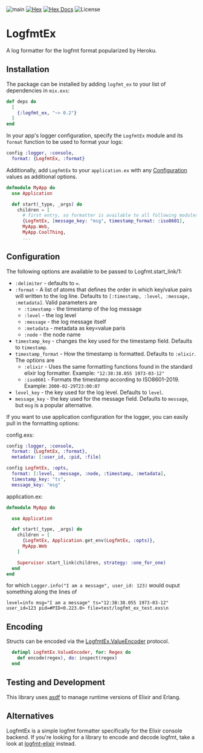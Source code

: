 ![main](https://github.com/akasprzok/logfmt_ex/actions/workflows/main.yml/badge.svg?branch=main)
[![Hex](https://img.shields.io/hexpm/v/logfmt_ex.svg)](https://hex.pm/packages/logfmt_ex/)
[![Hex Docs](https://img.shields.io/badge/hex-docs-informational.svg)](https://hexdocs.pm/logfmt_ex/)
![License](https://img.shields.io/hexpm/l/logfmt_ex)


# LogfmtEx

A log formatter for the logfmt format popularized by Heroku.

## Installation

The package can be installed
by adding `logfmt_ex` to your list of dependencies in `mix.exs`:

```elixir
def deps do
  [
    {:logfmt_ex, "~> 0.2"}
  ]
end
```

In your app's logger configuration, specify the `LogfmtEx` module and its `format` function to be used to format your logs:

```elixir
config :logger, :console,
  format: {LogfmtEx, :format}
```

Additionally, add `LogfmtEx` to your `application.ex` with any [Configuration](#configuration) values as additional options.

```elixir
defmodule MyApp do
  use Application

  def start(_type, _args) do
    children = [
      # first entry, so formatter is available to all following modules.
      {LogfmtEx, [message_key: "msg", timestamp_format: :iso8601],
      MyApp.Web,
      MyApp.CoolThing,
      ...
```

## Configuration

The following options are available to be passed to Logfmt.start_link/1:

* `:delimiter` - defaults to `=`.
* `:format` - A list of atoms that defines the order in which key/value pairs will written to the log line. Defaults to `[:timestamp, :level, :message, :metadata]`. Valid parameters are
  * `:timestamp` - the timestamp of the log message
  * `:level` - the log level
  * `:message` - the log message itself
  * `:metadata` - metadata as key=value paris
  * `:node` - the node name
* `timestamp_key` - changes the key used for the timestamp field. Defaults to `timestamp`.
* `timestamp_format` - How the timestamp is formatted. Defaults to `:elixir`. The options are
  * `:elixir` - Uses the same formatting functions found in the standard elixir log formatter. Example: `"12:38:38.055 1973-03-12"`
  * `:iso8601` - Formats the timestamp according to ISO8601-2019. Example: `2000-02-29T23:00:07`
* `level_key` - the key used for the log level. Defaults to `level`.
* `message_key` - the key used for the message field. Defaults to `message`, but `msg` is a popular alternative.

If you want to use application configuration for the logger, you can easily pull in the formatting options:

config.exs:
```elixir
config :logger, :console,
  format: {LogfmtEx, :format},
  metadata: [:user_id, :pid, :file]

config LogfmtEx, :opts,
  format: [:level, :message, :node, :timestamp, :metadata],
  timestamp_key: "ts",
  message_key: "msg"
```

application.ex:
```elixir
defmodule MyApp do

  use Application

  def start(_type, _args) do
    children = [
      {LogfmtEx, Application.get_env(LogfmtEx, :opts)},
      MyApp.Web
    ]

    Supervisor.start_link(children, strategy: :one_for_one)
  end
end
```

for which `Logger.info("I am a message", user_id: 123)` would ouput something along the lines of

```
level=info msg="I am a message" ts="12:38:38.055 1973-03-12" user_id=123 pid=#PID<0.223.0> file=test/logfmt_ex_test.exs\n
```

## Encoding

Structs can be encoded via the [LogfmtEx.ValueEncoder](lib/logfmt_ex/value_encoder.ex) protocol.

```elixir
  defimpl LogfmtEx.ValueEncoder, for: Regex do
    def encode(regex), do: inspect(regex)
  end
```

## Testing and Development

This library uses [asdf](https://asdf-vm.com) to manage runtime versions of Elixir and Erlang.

## Alternatives

LogfmtEx is a simple logfmt formatter specifically for the Elixir console backend.
If you're looking for a library to encode and decode logfmt, take a look at [logfmt-elixir](https://github.com/jclem/logfmt-elixir) instead.
